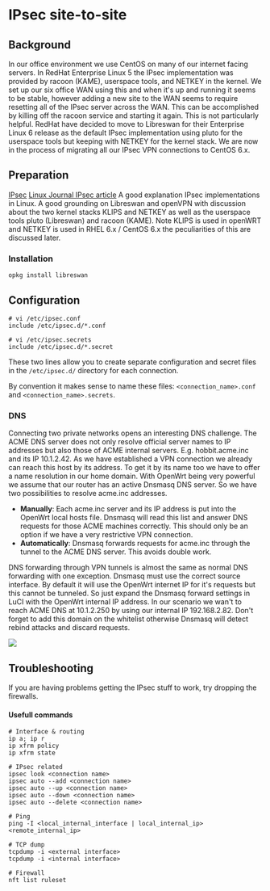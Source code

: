 # IPsec site-to-site

## Background

In our office environment we use CentOS on many of our internet facing servers. In RedHat Enterprise Linux 5 the IPsec implementation was provided by racoon (KAME), userspace tools, and NETKEY in the kernel. We set up our six office WAN using this and when it's up and running it seems to be stable, however adding a new site to the WAN seems to require resetting all of the IPsec server across the WAN. This can be accomplished by killing off the racoon service and starting it again. This is not particularly helpful. RedHat have decided to move to Libreswan for their Enterprise Linux 6 release as the default IPsec implementation using pluto for the userspace tools but keeping with NETKEY for the kernel stack. We are now in the process of migrating all our IPsec VPN connections to CentOS 6.x.

## Preparation

[IPsec](https://en.wikipedia.org/wiki/IPsec "https://en.wikipedia.org/wiki/IPsec") [Linux Journal IPsec article](http://www.linuxjournal.com/article/9916 "http://www.linuxjournal.com/article/9916") A good explanation IPsec implementations in Linux. A good grounding on Libreswan and openVPN with discussion about the two kernel stacks KLIPS and NETKEY as well as the userspace tools pluto (Libreswan) and racoon (KAME). Note KLIPS is used in openWRT and NETKEY is used in RHEL 6.x / CentOS 6.x the peculiarities of this are discussed later.

### Installation

```
opkg install libreswan
```

## Configuration

```
# vi /etc/ipsec.conf
include /etc/ipsec.d/*.conf
 
# vi /etc/ipsec.secrets
include /etc/ipsec.d/*.secret
```

These two lines allow you to create separate configuration and secret files in the `/etc/ipsec.d/` directory for each connection.

By convention it makes sense to name these files: `<connection_name>.conf` and `<connection_name>.secrets`.

### DNS

Connecting two private networks opens an interesting DNS challenge. The ACME DNS server does not only resolve official server names to IP addresses but also those of ACME internal servers. E.g. hobbit.acme.inc and its IP 10.1.2.42. As we have established a VPN connection we already can reach this host by its address. To get it by its name too we have to offer a name resolution in our home domain. With OpenWrt being very powerful we assume that our router has an active Dnsmasq DNS server. So we have two possibilities to resolve acme.inc addresses.

- **Manually**: Each acme.inc server and its IP address is put into the OpenWrt local hosts file. Dnsmasq will read this list and answer DNS requests for those ACME machines correctly. This should only be an option if we have a very restrictive VPN connection.
- **Automatically**: Dnsmasq forwards requests for acme.inc through the tunnel to the ACME DNS server. This avoids double work.

DNS forwarding through VPN tunnels is almost the same as normal DNS forwarding with one exception. Dnsmasq must use the correct source interface. By default it will use the OpenWrt internet IP for it's requests but this cannot be tunneled. So just expand the Dnsmasq forward settings in LuCI with the OpenWrt internal IP address. In our scenario we wan't to reach ACME DNS at 10.1.2.250 by using our internal IP 192.168.2.82. Don't forget to add this domain on the whitelist otherwise Dnsmasq will detect rebind attacks and discard requests.

[![](/_media/doc/howto/ipsec_dns.png)](/_detail/doc/howto/ipsec_dns.png?id=docs%3Aguide-user%3Aservices%3Avpn%3Alibreswan%3Asite2site "doc:howto:ipsec_dns.png")

## Troubleshooting

If you are having problems getting the IPsec stuff to work, try dropping the firewalls.

#### Usefull commands

```
# Interface & routing
ip a; ip r
ip xfrm policy
ip xfrm state
 
# IPsec related
ipsec look <connection name>
ipsec auto --add <connection name>
ipsec auto --up <connection name>
ipsec auto --down <connection name>
ipsec auto --delete <connection name>
 
# Ping
ping -I <local_internal_interface | local_internal_ip> <remote_internal_ip>
 
# TCP dump
tcpdump -i <external interface>
tcpdump -i <internal interface>
 
# Firewall
nft list ruleset
```
